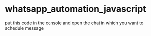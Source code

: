 # whatsapp_automation_javascript
put this code in the console and open the chat in which you want to schedule message
